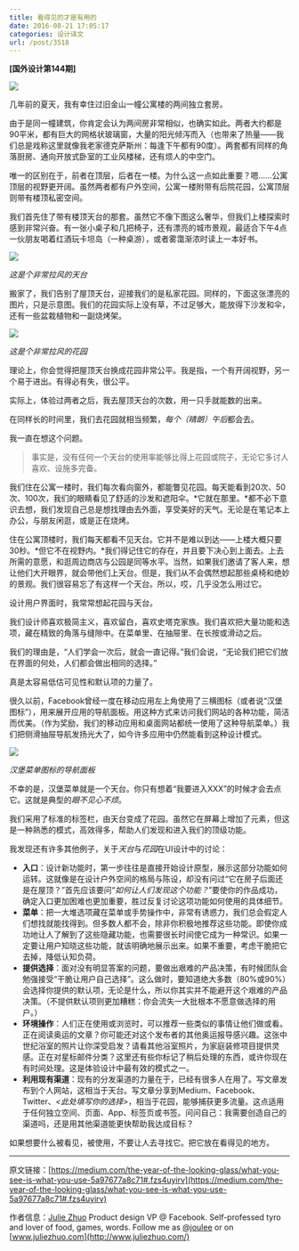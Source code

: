 ```yaml
---
title: 看得见的才是有用的
date: 2016-08-21 17:05:17
categories: 设计译文
url: /post/3518
---
```


**[国外设计第144期]**

![](https://storageapi.fleek.co/0a3a8890-e65e-47ce-93d7-0442b9209d38-bucket/blog/posts/2016-08/08-19/1-ahbbbYnbdlhSdJThMzsjyA.jpeg)

几年前的夏天，我有幸住过旧金山一幢公寓楼的两间独立套房。

由于是同一幢建筑，你肯定会认为两间房非常相似，也确实如此。两者大约都是90平米，都有巨大的网格状玻璃窗，大量的阳光倾泻而入（也带来了热量——我们总是戏称这里就像我老家德克萨斯州：每逢下午都有90度）。两套都有同样的角落厨房、通向开放式卧室的工业风楼梯，还有烦人的中空门。

唯一的区别在于，前者在顶层，后者在一楼。为什么这一点如此重要？嗯……公寓顶层的视野更开阔。虽然两者都有户外空间，公寓一楼附带有后院花园，公寓顶层则带有楼顶私密空间。

我们首先住了带有楼顶天台的那套。虽然它不像下图这么奢华，但我们上楼探索时感到非常兴奋。有一张小桌子和几把椅子，还有漂亮的城市景观，最适合下午4点一伙朋友喝着红酒玩卡坦岛（一种桌游），或者雾霭渐浓时读上一本好书。

![](https://storageapi.fleek.co/0a3a8890-e65e-47ce-93d7-0442b9209d38-bucket/blog/posts/2016-08/08-19/1-krgFBDdD83SMH6eVcb7q5A.jpeg)

*这是个非常拉风的天台*

搬家了，我们告别了屋顶天台，迎接我们的是私家花园。同样的，下面这张漂亮的图片，只是示意图。我们的花园实际上没有草，不过足够大，能放得下沙发和伞，还有一些盆栽植物和一副烧烤架。

![](https://storageapi.fleek.co/0a3a8890-e65e-47ce-93d7-0442b9209d38-bucket/blog/posts/2016-08/08-19/1-VCIac-3nw683O8EwhkEqvQ.jpeg)

*这是个非常拉风的花园*

理论上，你会觉得把屋顶天台换成花园非常公平。我是指，一个有开阔视野，另一个易于进出。有得必有失，很公平。

实际上，体验过两者之后，我去屋顶天台的次数，用一只手就能数的出来。

在同样长的时间里，我们去花园就相当频繁，*每个（晴朗）午后*都会去。

我一直在想这个问题。

> 事实是，没有任何一个天台的使用率能够比得上花园或院子，无论它多讨人喜欢、设施多完备。

我们住在公寓一楼时，我们每次看向窗外，都能瞥见花园。每天能看到20次、50次、100次，我们的眼睛看见了舒适的沙发和遮阳伞。*它就在那里。*都不必下意识去想，我们发现自己总是想找理由去外面，享受美好的天气。无论是在笔记本上办公，与朋友闲逛，或是正在烧烤。

住在公寓顶楼时，我们每天都看不见天台。它并不是难以到达——上楼大概只要30秒。*但它不在视野内。*我们得记住它的存在，并且要下决心到上面去。上去所需的意愿，和逛周边商店与公园是同等水平。当然，如果我们邀请了客人来，想让他们大开眼界，就会带他们上天台。但是，我们从不会偶然想起那些桌椅和绝妙的景观。我们很容易忘了有这样一个天台。所以，哎，几乎没怎么用过它。

设计用户界面时，我常常想起花园与天台。

我们设计师喜欢极简主义，喜欢留白，喜欢史塔克家族。我们喜欢把大量功能和选项，藏在精致的角落与缝隙中。在菜单里、在抽屉里、在长按或滑动之后。

我们的理由是，“人们学会一次后，就会一直记得。”我们会说，“无论我们把它们放在界面的何处，人们都会做出相同的选择。”

真是太容易低估可见性和默认项的力量了。

很久以前，Facebook曾经一度在移动应用左上角使用了三横图标（或者说“汉堡图标”），用来展开应用的导航面板。用这种方式来访问我们网站的各种功能，简洁而优美。（作为奖励，我们的移动应用和桌面网站都统一使用了这种导航菜单。）我们把侧滑抽屉导航发扬光大了，如今许多应用中仍然能看到这种设计模式。

![](https://storageapi.fleek.co/0a3a8890-e65e-47ce-93d7-0442b9209d38-bucket/blog/posts/2016-08/08-19/1-ArDcJETUpnajuHlnLwH3fg.png)

*汉堡菜单图标的导航面板*

不幸的是，汉堡菜单就是一个天台。你只有想着“我要进入XXX”的时候才会去点它。这就是典型的*眼不见心不烦*。

我们采用了标准的标签栏，由天台变成了花园。虽然它在屏幕上增加了元素，但这是一种熟悉的模式，高效得多，帮助人们发现和进入我们的顶级功能。

我发现还有许多其他例子，关于*天台*与*花园*在UI设计中的讨论：

- **入口**：设计新功能时，第一步往往是直接开始设计原型，展示这部分功能如何运转。这就像是在设计户外空间的格局与陈设，却没有问过“它在房子后面还是在屋顶？”首先应该要问“*如何让人们发现这个功能？*”要使你的作品成功，确定入口更加困难也更加重要，胜过反复讨论这项功能如何使用的具体细节。
- **菜单**：把一大堆选项藏在菜单或手势操作中，非常有诱惑力，我们总会假定人们想找就能找得到。但多数人都不会，除非你积极地推荐这些功能。即使你成功地让人了解到了这些隐藏功能，也需要很长时间使它成为一种常识。如果一定要让用户知晓这些功能，就该明确地展示出来。如果不重要，考虑干脆把它去掉，降低认知负荷。
- **提供选择**：面对没有明显答案的问题，要做出艰难的产品决策，有时候团队会勉强接受“干脆让用户自己选择”。这么做时，要知道绝大多数（80%或90%）会选择你提供的默认项，无论是什么，所以你其实并不能避开这个艰难的产品决策。（不提供默认项则更加糟糕：你会流失一大批根本不愿意做选择的用户。）
- **环境操作**：人们正在使用或浏览时，可以推荐一些类似的事情让他们做或看。正在阅读奥运的文章？你可能还对这个发布者的其他奥运报导感兴趣。这张中世纪浴室的照片让你深受启发？请看其他浴室照片，为家庭装修项目提供灵感。正在对星标邮件分类？这里还有些你标记了稍后处理的东西，或许你现在有时间处理。这是体验设计中最有效的模式之一。
- **利用现有渠道**：现有的分发渠道的力量在于，已经有很多人在用了。写文章发布到个人网站，这相当于天台。写文章分享到Medium、Facebook、Twitter、*<此处填写你的选择>*，相当于花园，能够捕获更多流量。这点适用于任何独立空间、页面、App、标签页或书签。问问自己：我需要创造自己的渠道吗，还是用其他渠道能更快帮助我达成目标？

如果想要什么被看见，被使用，不要让人去寻找它。把它放在看得见的地方。

---

原文链接：[https://medium.com/the-year-of-the-looking-glass/what-you-see-is-what-you-use-5a97677a8c71#.fzs4uyirv](https://medium.com/the-year-of-the-looking-glass/what-you-see-is-what-you-use-5a97677a8c71#.fzs4uyirv)

作者信息：[Julie Zhuo](https://medium.com/@joulee?source=post_header_lockup)
Product design VP @ Facebook. Self-professed tyro and lover of food, games, words. Follow me as [@joulee](http://twitter.com/joulee) or on [www.juliezhuo.com](http://www.juliezhuo.com/)